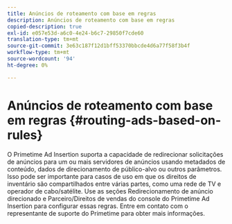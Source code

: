```yaml
---
title: Anúncios de roteamento com base em regras
description: Anúncios de roteamento com base em regras
copied-description: true
exl-id: e057e53d-a6c0-4e24-b6c7-29850f7cde60
translation-type: tm+mt
source-git-commit: 3e63c187f12d1bff53370bbcde4d6a77f58f3b4f
workflow-type: tm+mt
source-wordcount: '94'
ht-degree: 0%

---
```


# Anúncios de roteamento com base em regras {#routing-ads-based-on-rules}

O Primetime Ad Insertion suporta a capacidade de redirecionar solicitações de anúncios para um ou mais servidores de anúncios usando metadados de conteúdo, dados de direcionamento de público-alvo ou outros parâmetros. Isso pode ser importante para casos de uso em que os direitos de inventário são compartilhados entre várias partes, como uma rede de TV e operador de cabo/satélite. Use as seções Redirecionamento de anúncio direcionado e Parceiro/Direitos de vendas do console do Primetime Ad Insertion para configurar essas regras. Entre em contato com o representante de suporte do Primetime para obter mais informações.
